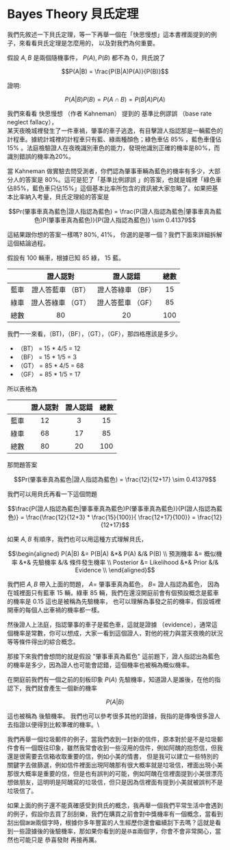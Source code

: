 

# Bayes Theory 貝氏定理

我們先敘述一下貝氏定理，等一下再舉一個在「快思慢想」這本書裡面提到的例子，來看看貝氏定理是怎麼用的，
以及對我們為何重要。 <br>

假設 $A, B$ 是兩個隨機事件， $P(A), P(B)$ 都不為 $0$，貝氏說了

$$P(A|B) = \frac{P(B|A)P(A)}{P(B)}$$

證明:

$$P(A|B) P(B) = P(A \cap B) = P(B|A) P(A)$$



我們來看看 快思慢想 （作者 Kahneman） 提到的 基準比例謬誤 （base rate neglect fallacy）， <br>
某天夜晚城裡發生了一件車禍，肇事的車子逃逸，有目擊證人指認那是一輛藍色的計程車。據統計城裡的計程車只有藍、綠兩種顏色；綠色車佔 85% ，藍色車僅佔 15% 。法庭檢驗證人在夜晚識別車色的能力，發現他識別正確的機率是80%，而識別錯誤的機率為20%。

當 Kahneman 做實驗去問受測者，你們認為肇事車輛為藍色的機率有多少，大部分人的答案是 80%。這可是犯了「基準比例謬誤 」的答案，也就是城裡「綠色車佔85%，藍色車只佔15%」這個基本比率所包含的資訊被大家忽略了。如果把基本比率納入考量，貝氏定理給的答案是

$$Pr(肇事車真為藍色|證人指認為藍色) = \frac{P(證人指認為藍色|肇事車真為藍色)P(肇事車真為藍色)}{P(證人指認為藍色)} \sim 0.41379$$

這結果跟你想的答案一樣嗎? 80%, 41%， 你選的是哪一個？我們下面來詳細拆解這個結論過程。




假設有 100 輛車，根據已知 85 綠， 15 藍。

|  | 證人認對 | 證人認錯 | 總數 |
| :-----| :----: | :----: | :----: |
| 藍車 | 證人答藍車 （BT） | 證人答綠車 （BF） | 15|
| 綠車 | 證人答綠車 （GT） | 證人答藍車 （GF） | 85|
| 總數 | 80 | 20 | 100 |


我們一一來看，（BT)，（BF），（GT），（GF），那四格應該是多少。
- （BT） = 15 * 4/5 = 12
- （BF） = 15 * 1/5 = 3
- （GT） = 85 * 4/5 = 68
- （GF） = 85 * 1/5 = 17

所以表格為

|  | 證人認對 | 證人認錯 | 總數 |
| :-----| :----: | :----: | :----: |
| 藍車 | 12 | 3 | 15|
| 綠車 | 68 | 17 | 85|
| 總數 | 80 | 20 | 100 |

那問題答案

$$Pr(肇事車真為藍色|證人指認為藍色) = \frac{12}{12+17} \sim 0.41379$$

我們可以用貝氏再看一下這個問題

$$\frac{P(證人指認為藍色|肇事車真為藍色)P(肇事車真為藍色)}{P(證人指認為藍色)} = \frac{\frac{12}{12+3} * \frac{15}{100}}{ \frac{12+17}{100}} = \frac{12}{12+17}$$



如果 $A,B$ 有順序，我們也可以用這種方式理解貝氏，

$$\begin{aligned}
    P(A|B) &= P(B|A) &*& P(A) &/& P(B) \\
    預測機率 &= 概似機率 &*& 先驗機率 &/& 條件發生機率 \\
    Posterior &= Likelihood &*& Prior &/& Evidence \\
    \end{aligned}$$

我們把 $A, B$ 帶入上面的問題， $A =$  肇事車真為藍色， $B =$ 證人指認為藍色，
因為在城裡面只有藍車 $15$ 輛，綠車 $85$ 輛，我們在還沒開庭前會有個預設概念是藍車的機率是 $0.15$ 這也是被稱為先驗機率，
也可以理解為事發之前的機率，假設城裡開車的每個人出車禍的機率都一樣。 <br>

然後證人上法庭，指認肇事的車子是藍色車，這就是證據 （evidence），通常這個機率是常數，你可以想成，大家一看到這個證人，對他的視力與當天夜晚的狀況等等條件得出的綜合概念。
 <br>

那接下來我們會想問的就是假設 "肇事車真為藍色" 這前題下，證人指認出為藍色的機率是多少，因為證人也可能會認錯，這個機率也被稱為概似機率。 <br>

在開庭前我們有一個之前的刻板印象 $P(A)$ 先驗機率，知道證人是誰後，在他的指認下，我們就會產生一個新的機率 

$$P(A|B)$$ 

這也被稱為 後驗機率。 
我們也可以參考很多其他的證據，我指的是傳喚很多證人去指證以便得到比較準確的機率。\




我們再舉一個垃圾郵件的例子，當我們收到一封新的信件，原本對於是不是垃圾郵件會有一個既往印象，雖然我常會收到一些沒用的信件，例如阿醜的抱怨信，但我還是很需要去信箱收取重要的信，例如小美的情書，
但是我可以建立一些特別的關鍵字去做篩選，例如信件裡面出現阿醜那有很大概率就是垃圾信，裡面出現小美那很大概率是重要的信，但是也有誤判的可能，例如阿醜在信裡面提到小美很漂亮想做朋友，這明明是阿醜寫的垃圾信，但只是因為信裡面有提到小美就被誤判不是垃圾信了。 <br>


如果上面的例子還不能真確感受到貝氏的概念，我再舉一個我們平常生活中會遇到的例子，假設你去買了刮刮樂，我們在購買之前會對中獎機率有一個概念，當看到刮出個``謝謝``兩個字時，根據你多年豐富的人生經歷你還會繼續刮下去嗎？這就是看到一些證據後的後驗機率，那如果你看到的是``恭喜``兩個字，你會不會非常開心，當然也可能只是 恭喜發財 再接再厲。




